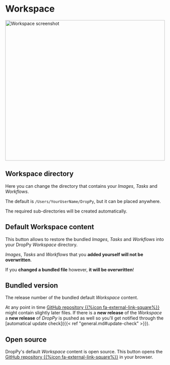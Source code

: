 # Workspace

<img src="/images/preferences-workspace-screenshot.png" alt="Workspace screenshot" style="display:block; max-width:846px; max-height:444px; width:100%; height:auto;">

## Workspace directory

Here you can change the directory that contains your *Images*, *Tasks* and *Workflows*.

The default is `/Users/YourUserName/DropPy`, but it can be placed anywhere.

The required sub-directories will be created automatically.

## Default Workspace content

This button allows to restore the bundled *Images*, *Tasks* and *Workflows* into your DropPy *Workspace* directory.

*Images*, *Tasks* and *Workflows* that you **added yourself will not be overwritten**.

If you **changed a bundled file** however, **it will be overwritten**!

## Bundled version

The release number of the bundled default *Workspace* content.

At any point in time <a href="https://github.com/geberl/droppy-workspace" target="_blank">GitHub repository {{%icon fa-external-link-square%}}</a> might contain slightly later files. If there is a **new release** of the *Workspace* a **new release** of *DropPy* is pushed as well so you'll get notified through the [automatical update check]({{< ref "general.md#update-check" >}}).

## Open source

DropPy's default *Workspace* content is open source. This button opens the <a href="https://github.com/geberl/droppy-workspace" target="_blank">GitHub repository {{%icon fa-external-link-square%}}</a> in your browser.
